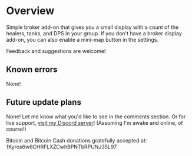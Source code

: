 # Overview
Simple broker add-on that gives you a small display with a count of the healers, tanks, and DPS in your group. If you don't have a broker display add-on, you can also enable a mini-map button in the settings.

Feedback and suggestions are welcome!

## Known errors
None!

## Future update plans
None! Let me know what you'd like to see in the comments section. Or for live support, [visit my Discord server](https://discord.gg/YRBDrxQ)! (Assuming I'm awake and online, of course!)

Bitcoin and Bitcoin Cash donations gratefully accepted at: 1Kyros6w6CHRFLXZCwhBPNTbRPUNJ35L97
